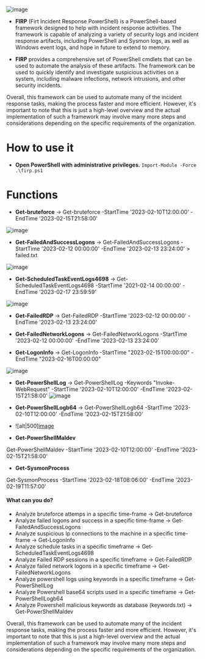 ![image](https://user-images.githubusercontent.com/10872139/219940912-8e93f54c-f6dd-4cd6-84d8-b1afd9d0f916.png)

- **FIRP** (Firt Incident Response PowerShell) is a PowerShell-based framework designed to help with incident response activities. The framework is capable of analyzing a variety of security logs and incident response artifacts, including PowerShell and Sysmon logs, as well as Windows event logs, and  hope in future to extend to memory.

- **FIRP** provides a comprehensive set of PowerShell cmdlets that can be used to automate the analysis of these artifacts. The framework can be used to quickly identify and investigate suspicious activities on a system, including malware infections, network intrusions, and other security incidents.


Overall, this framework can be used to automate many of the incident response tasks, making the process faster and more efficient. However, it's important to note that this is just a high-level overview and the actual implementation of such a framework may involve many more steps and considerations depending on the specific requirements of the organization.

# How to use it
- **Open PowerShell with administrative privileges.** `Import-Module -Force .\firp.ps1`

# Functions

- **Get-bruteforce**  ->  Get-bruteforce -StartTime '2023-02-10T12:00:00' -EndTime '2023-02-15T21:58:00'

![image](https://user-images.githubusercontent.com/10872139/219938879-24e497ab-cdaf-4ebb-9e4b-1427f7e6bc4e.png)

 
- **Get-FailedAndSuccessLogons** -> Get-FailedAndSuccessLogons -StartTime '2023-02-12 00:00:00' -EndTime '2023-02-13 23:24:00' > failed.txt

![image](https://user-images.githubusercontent.com/10872139/219939037-372194eb-7e91-4fa8-a6b8-bbf70b5e4d5b.png)

- **Get-ScheduledTaskEventLogs4698** -> Get-ScheduledTaskEventLogs4698 -StartTime '2021-02-14 00:00:00' -EndTime '2023-02-17 23:59:59'

![image](https://user-images.githubusercontent.com/10872139/219939083-32a356ae-9208-49f8-b71d-74de79329614.png)

- **Get-FailedRDP**  -> Get-FailedRDP -StartTime '2023-02-12 00:00:00' -EndTime '2023-02-13 23:24:00'

- **Get-FailedNetworkLogons**  -> Get-FailedNetworkLogons -StartTime '2023-02-12 00:00:00' -EndTime '2023-02-13 23:24:00'

- **Get-LogonInfo** -> Get-LogonInfo -StartTime "2023-02-15T00:00:00" -EndTime "2023-02-16T00:00:00"

![image](https://user-images.githubusercontent.com/10872139/219939238-12b72646-46ff-49ec-aef4-aa8d64783662.png)

- **Get-PowerShellLog** -> Get-PowerShellLog -Keywords "Invoke-WebRequest" -StartTime '2023-02-10T12:00:00' -EndTime '2023-02-15T21:58:00'
![image](https://user-images.githubusercontent.com/10872139/219940512-85a33055-826e-42fc-bd99-63b298d1f5d4.png )

- **Get-PowerShellLogb64** -> Get-PowerShellLogb64 -StartTime '2023-02-10T12:00:00' -EndTime '2023-02-15T21:58:00'
- ![alt|500][image](https://user-images.githubusercontent.com/10872139/219941486-dd201510-f9e5-4236-9f1b-2c288200b570.png)

- **Get-PowerShellMaldev**

Get-PowerShellMaldev -StartTime '2023-02-10T12:00:00' -EndTime '2023-02-15T21:58:00'

- **Get-SysmonProcess**

Get-SysmonProcess -StartTime '2023-02-18T08:06:00' -EndTime '2023-02-19T11:57:00'


#### What can you do?
                
+ Analyze bruteforce attemps in a specific time-frame -> Get-bruteforce
+ Analyze failed logons and success in a specific time-frame -> Get-FailedAndSuccessLogons
+ Analyze suspicious Ip connections to the machine in a specific time-frame -> Get-LogonInfo
+ Analyze schedule tasks in a specific timeframe -> Get-ScheduledTaskEventLogs4698
+ Analyze Failed RDP sessions in a specific timeframe -> Get-FailedRDP
+ Analyze failed network logons in a specific timeframe -> Get-FailedNetworkLogons
+ Analyze powershell logs using keywords in a specific timeframe -> Get-PowerShellLog
+ Analyze Powershell base64 scripts used in a specific timeframe -> Get-PowerShellLogb64
+ Analyze Powershell malicious keywords as database (keywords.txt) -> Get-PowerShellMaldev



Overall, this framework can be used to automate many of the incident response tasks, making the process faster and more efficient. However, it's important to note that this is just a high-level overview and the actual implementation of such a framework may involve many more steps and considerations depending on the specific requirements of the organization.
